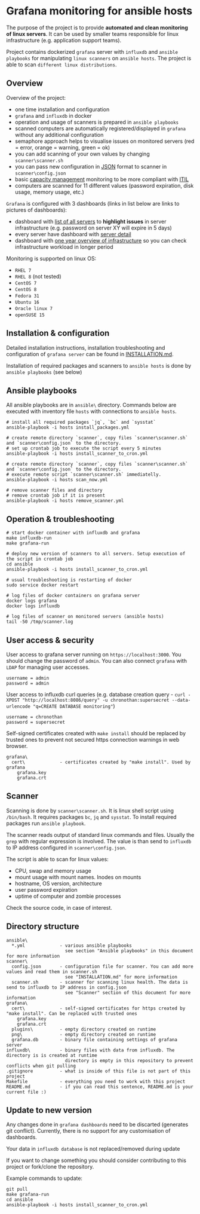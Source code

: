 # Grafana monitoring for ansible hosts

The purpose of the project is to provide **automated and clean monitoring of linux servers**. It can be used by smaller teams responsible for linux infrastructure (e.g. application support teams). 

Project contains dockerized `grafana` server with `influxdb` and `ansible playbooks` for manipulating `linux scanners` on `ansible hosts`. The project is able to scan `different linux distributions`.

## Overview

Overview of the project:
- one time installation and configuration
- `grafana` and `influxdb` in docker
- operation and usage of scanners is prepared in `ansible playbooks`
- scanned computers are automatically registered/displayed in `grafana` without any additional configuration
- semaphore approach helps to visualise issues on monitored servers (red = error, orange = warning, green = ok)
- you can add scanning of your own values by changing `scanner\scanner.sh`
- you can pass new configuration in [JSON](https://www.json.org/) format to scanner in `scanner\config.json`
- basic [capacity management](https://en.wikipedia.org/wiki/Capacity_management) monitoring to be more compliant with [ITIL](https://en.wikipedia.org/wiki/ITIL)   
- computers are scanned for 11 different values (password expiration, disk usage, memory usage, etc.) 

`Grafana` is configured with 3 dashboards (links in list below are links to pictures of dashboards):
- dashboard with [list of all servers](images/server_overview.png) to **highlight issues** in server infrastructure (e.g. password on server XY will expire in 5 days)
- every server have dashboard with [server detail](images/server_detail.png)
- dashboard with [one year overview of infrastructure](images/server_big_picture.png) so you can check infrastructure workload in longer period

Monitoring is supported on linux OS:
- `RHEL 7`
- `RHEL 8` (not tested)
- `CentOS 7`
- `CentOS 8`
- `Fedora 31`
- `Ubuntu 16`
- `Oracle linux 7`
- `openSUSE 15`

## Installation & configuration

Detailed installation instructions, installation troubleshooting and configuration of `grafana server` can be found in [INSTALLATION.md](INSTALLATION.md).  

Installation of required packages and scanners to `ansible hosts` is done by `ansible playbooks` (see below)

## Ansible playbooks

All ansible playbooks are in `ansible\` directory. Commands below are executed with inventory file `hosts` with connections to `ansible hosts`.

```
# install all required packages `jq`, `bc` and `sysstat`
ansible-playbook -i hosts install_packages.yml

# create remote directory `scanner`, copy files `scanner\scanner.sh` and `scanner\config.json` to the directory. 
# set up crontab job to execute the script every 5 minutes
ansible-playbook -i hosts install_scanner_to_cron.yml

# create remote directory `scanner`, copy files `scanner\scanner.sh` and `scanner\config.json` to the directory.
# execute remote script `scanner\scanner.sh` immediatelly. 
ansible-playbook -i hosts scan_now.yml

# remove scanner files and directory
# remove crontab job if it is present
ansible-playbook -i hosts remove_scanner.yml
```

## Operation & troubleshooting

```
# start docker container with influxdb and grafana
make influxdb-run
make grafana-run

# deploy new version of scanners to all servers. Setup execution of the script in crontab job
cd ansible
ansible-playbook -i hosts install_scanner_to_cron.yml

# usual troubleshooting is restarting of docker
sudo service docker restart

# log files of docker containers on grafana server
docker logs grafana
docker logs influxdb

# log files of scanner on monitored servers (ansible hosts)
tail -50 /tmp/scanner.log
```


## User access & security

User access to grafana server running on `https://localhost:3000`. You should change the password of `admin`. You can also connect `grafana` with `LDAP` for managing user accesses.

```
username = admin
password = admin
```

User access to influxdb curl queries (e.g. database creation query - `curl -XPOST "http://localhost:8086/query" -u chronothan:supersecret --data-urlencode "q=CREATE DATABASE monitoring"`)

```
username = chronothan
password = supersecret
```

Self-signed certificates created with `make install` should be replaced by trusted ones to prevent not secured https connection warnings in web browser. 

```
grafana\
  cert\             - certificates created by "make install". Used by grafana 
    grafana.key
    grafana.crt 
```

## Scanner

Scanning is done by `scanner\scanner.sh`. It is linux shell script using `/bin/bash`. It requires packages `bc`, `jq` and `sysstat`. To install required packages run `ansible playbook`.  

The scanner reads output of standard linux commands and files. Usually the `grep` with regular expression is involved. The value is than send to `influxdb` to IP address configured in `scanner\config.json`.

The script is able to scan for linux values:  
- CPU, swap and memory usage
- mount usage with mount names. Inodes on mounts 
- hostname, OS version, architecture
- user password expiration
- uptime of computer and zombie processes

Check the source code, in case of interest.

## Directory structure

```
ansible\
  *.yml             - various ansible playbooks
                      see section "Ansible playbooks" in this document for more information 
scanner\
  config.json       - configuration file for scanner. You can add more values and read them in scanner.sh
                      see "INSTALLATION.md" for more information
  scanner.sh        - scanner for scanning linux health. The data is send to influxdb to IP address in config.json
                      see "Scanner" section of this document for more information
grafana\
  cert\             - self-signed certificates for https created by "make install". Can be replaced with trusted ones  
    grafana.key
    grafana.crt
  plugins\          - empty directory created on runtime
  png\              - empty directory created on runtime
  grafana.db        - binary file containing settings of grafana server
influxdb\           - binary files with data from influxdb. The directory is is created at runtime
                      directory is empty in this repository to prevent conflicts when git pulling
.gitignore          - what is inside of this file is not part of this project
Makefile            - everything you need to work with this project
README.md           - if you can read this sentence, README.md is your current file :) 
```

## Update to new version

Any changes done in `grafana dashboards` need to be discarted (generates git conflict). Currently, there is no support for any customisation of dashboards.

Your data in `influxdb database` is not replaced/removed during update

If you want to change something you should consider contributing to this project or fork/clone the repository. 

Example commands to update:

```
git pull
make grafana-run
cd ansible
ansible-playbook -i hosts install_scanner_to_cron.yml
```